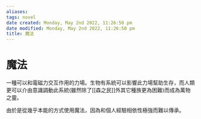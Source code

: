 ```yaml
---
aliases: 
tags: novel
date created: Monday, May 2nd 2022, 11:26:50 pm
date modified: Monday, May 2nd 2022, 11:26:50 pm
title: 魔法
---
```


# 魔法

一種可以和電磁力交互作用的力場。生物有系統可以影響此力場幫助生存，而人類更可以介由意識調動此系統(雖然除了[[森之民]]外其它種族更為困難)而成為萬物之靈。

由於是從幾乎本能的方式使用魔法，因為和個人經驗相依性極強而難以傳承。